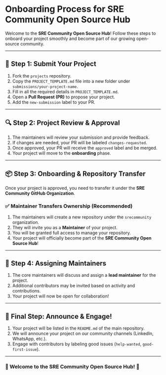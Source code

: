 # Onboarding Process for SRE Community Open Source Hub

Welcome to the **SRE Community Open Source Hub**! Follow these steps to onboard your project smoothly and become part of our growing open-source community.

---

## 🚀 Step 1: Submit Your Project
1. Fork the `projects` repository.
2. Copy the `PROJECT_TEMPLATE.md` file into a new folder under `submissions/your-project-name`.
3. Fill in all the required details in `PROJECT_TEMPLATE.md`.
4. Open a **Pull Request (PR)** to propose your project.
5. Add the `new-submission` label to your PR.

---

## 🔍 Step 2: Project Review & Approval
1. The maintainers will review your submission and provide feedback.
2. If changes are needed, your PR will be labeled `changes-requested`.
3. Once approved, your PR will receive the `approved` label and be merged.
4. Your project will move to the **onboarding** phase.

---

## 📦 Step 3: Onboarding & Repository Transfer
Once your project is approved, you need to transfer it under the **SRE Community GitHub Organization**.

### ✅ Maintainer Transfers Ownership (Recommended)
1. The maintainers will create a new repository under the `srecommunity` organization.
2. They will invite you as a **Maintainer** of your project.
3. You will be granted full access to manage your repository.
4. Your project will officially become part of the **SRE Community Open Source Hub**!

---

## 🤝 Step 4: Assigning Maintainers
1. The core maintainers will discuss and assign a **lead maintainer** for the project.
2. Additional contributors may be invited based on activity and contributions.
3. Your project will now be open for collaboration!

---

## 🎯 Final Step: Announce & Engage!
1. Your project will be listed in the `README.md` of the main repository.
2. We will announce your project on our community channels (LinkedIn, WhatsApp, etc.).
3. Engage with contributors by labeling good issues (`help-wanted`, `good-first-issue`).

---

### 🎉 Welcome to the **SRE Community Open Source Hub**! 🎉
